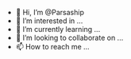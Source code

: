 - 👋 Hi, I’m @Parsaship
- 👀 I’m interested in ...
- 🌱 I’m currently learning ...
- 💞️ I’m looking to collaborate on ...
- 📫 How to reach me ...

<!---
Parsaship/Parsaship is a ✨ special ✨ repository because its `README.md` (this file) appears on your GitHub profile.
You can click the Preview link to take a look at your changes.
--->
